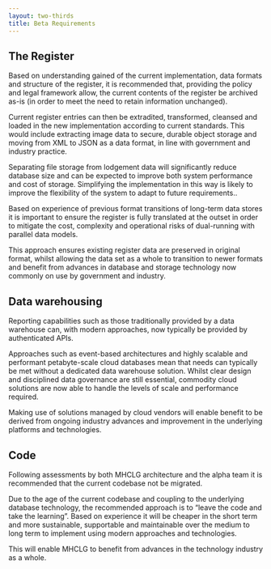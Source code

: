 ```yaml
---
layout: two-thirds
title: Beta Requirements
---
```


<h2 class="govuk-heading-m">The Register</h2>


Based on understanding gained of the current implementation, data formats and structure of the register, it is recommended that, providing the policy and legal framework allow, the current contents of the register be archived as-is (in order to meet the need to retain information unchanged). 

Current register entries can then be extradited, transformed, cleansed and loaded in the new implementation according to current standards. This would include extracting image data to secure, durable object storage and moving from XML to JSON as a data format, in line with government and industry practice.

Separating file storage from lodgement data will significantly reduce database size and can be expected to improve both system performance and cost of storage. Simplifying the implementation in this way is likely to improve the flexibility of the system to adapt to future requirements..

Based on experience of previous format transitions of long-term data stores it is important to ensure the register is fully translated at the outset in order to mitigate the cost, complexity and operational risks of dual-running with parallel data models.

This approach ensures existing register data are preserved in original format, whilst allowing the data set as a whole to transition to newer formats and benefit from advances in database and storage technology now commonly on use by government and industry.


<h2 class="govuk-heading-m">Data warehousing</h2>



Reporting capabilities such as those traditionally provided by a data warehouse can, with modern approaches, now typically be provided by authenticated APIs. 

Approaches such as event-based architectures and highly scalable and performant petabyte-scale cloud databases mean that needs can typically be met without a dedicated data warehouse solution. Whilst clear design and disciplined data governance are still essential, commodity cloud solutions are now able to handle the levels of scale and performance required.

Making use of solutions managed by cloud vendors will enable benefit to be derived from ongoing industry advances and improvement in the underlying platforms and technologies.


<h2 class="govuk-heading-m">Code</h2>


Following assessments by both MHCLG architecture and the alpha team it is recommended that the current codebase not be migrated. 

Due to the age of the current codebase and coupling to the underlying database technology, the recommended approach is to “leave the code and take the learning”. Based on experience it will be cheaper in the short term and more sustainable, supportable and maintainable over the medium to long term to implement using modern approaches and technologies. 

This will enable MHCLG to benefit from advances in the technology industry as a whole.

